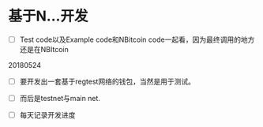 # 基于N...开发

* [ ] Test code以及Example code和NBitcoin code一起看，因为最终调用的地方还是在NBItcoin

20180524

* [ ] 要开发出一套基于regtest网络的钱包，当然是用于测试。
* [ ] 而后是testnet与main net.
* [ ] 每天记录开发进度



